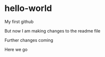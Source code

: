 # hello-world
My first github

But now I am making changes to the readme file

Further changes coming

Here we go

